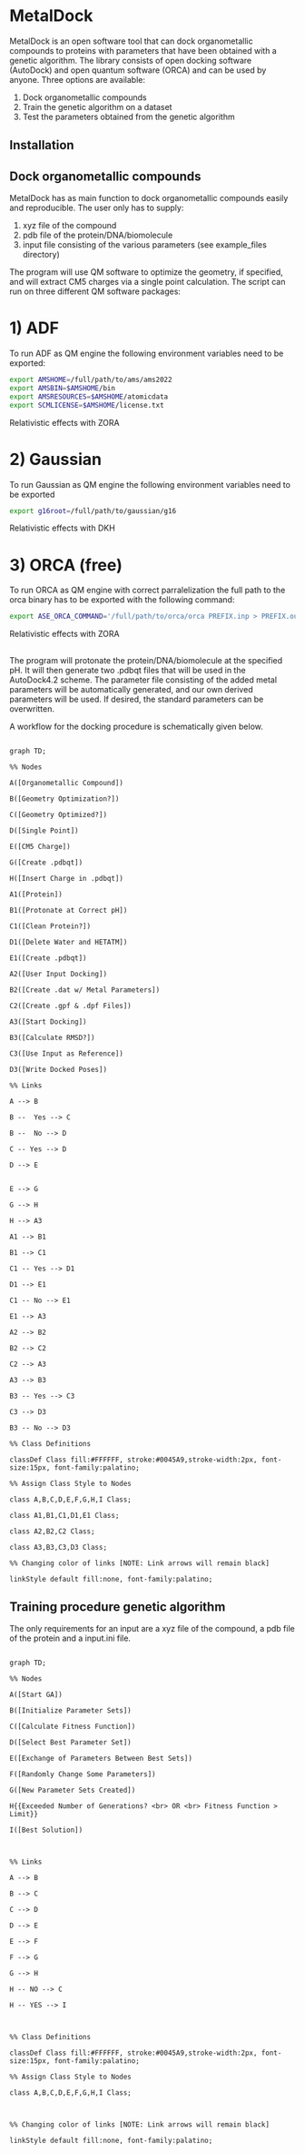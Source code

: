 
# MetalDock 

MetalDock is an open software tool that can dock organometallic compounds to proteins with parameters that have been obtained with a genetic algorithm. The library consists of open docking software (AutoDock) and open quantum software (ORCA) and can be used by anyone. Three options are available:

1) Dock organometallic compounds
2) Train the genetic algorithm on a dataset
3) Test the parameters obtained from the genetic algorithm


## Installation





## Dock organometallic compounds
MetalDock has as main function to dock organometallic compounds easily and reproducible. The user only has to supply:
1) xyz file of the compound 
2) pdb file of the protein/DNA/biomolecule 
3) input file consisting of the various parameters (see example_files directory) 

The program will use QM software to optimize the geometry, if specified, and will extract CM5 charges via a single point calculation. The script can run on three different QM software packages:
# 1) ADF 
To run ADF as QM engine the following environment variables need to be exported:
``` bash
export AMSHOME=/full/path/to/ams/ams2022
export AMSBIN=$AMSHOME/bin
export AMSRESOURCES=$AMSHOME/atomicdata
export SCMLICENSE=$AMSHOME/license.txt
```

Relativistic effects with ZORA

# 2) Gaussian
To run Gaussian as QM engine the following environment variables need to be exported
``` bash
export g16root=/full/path/to/gaussian/g16
```

Relativistic effects with DKH

# 3) ORCA (free)
To run ORCA as QM engine with correct parralelization the full path to the orca binary has to be exported with the following command:
``` bash
export ASE_ORCA_COMMAND='/full/path/to/orca/orca PREFIX.inp > PREFIX.out'
```

Relativistic effects with ZORA

##
The program will protonate the protein/DNA/biomolecule at the specified pH. It will then generate two .pdbqt files that will be used in the AutoDock4.2 scheme. The parameter file consisting of the added metal parameters will be automatically generated, and our own derived parameters will be used. If desired, the standard parameters can be overwritten.

A workflow for the docking procedure is schematically given below.
```mermaid

graph TD;

%% Nodes

A([Organometallic Compound])

B([Geometry Optimization?])

C([Geometry Optimized?])

D([Single Point])

E([CM5 Charge])

G([Create .pdbqt])
  
H([Insert Charge in .pdbqt])
  
A1([Protein])

B1([Protonate at Correct pH])

C1([Clean Protein?])

D1([Delete Water and HETATM])

E1([Create .pdbqt])

A2([User Input Docking])

B2([Create .dat w/ Metal Parameters])

C2([Create .gpf & .dpf Files])

A3([Start Docking])

B3([Calculate RMSD?])

C3([Use Input as Reference])

D3([Write Docked Poses])

%% Links

A --> B

B --  Yes --> C

B --  No --> D

C -- Yes --> D

D --> E


E --> G

G --> H

H --> A3

A1 --> B1

B1 --> C1
  
C1 -- Yes --> D1

D1 --> E1

C1 -- No --> E1

E1 --> A3

A2 --> B2

B2 --> C2

C2 --> A3

A3 --> B3

B3 -- Yes --> C3

C3 --> D3

B3 -- No --> D3

%% Class Definitions

classDef Class fill:#FFFFFF, stroke:#0045A9,stroke-width:2px, font-size:15px, font-family:palatino;

%% Assign Class Style to Nodes

class A,B,C,D,E,F,G,H,I Class;

class A1,B1,C1,D1,E1 Class;

class A2,B2,C2 Class;

class A3,B3,C3,D3 Class;

%% Changing color of links [NOTE: Link arrows will remain black]

linkStyle default fill:none, font-family:palatino;
```


## Training procedure genetic algorithm 
The only requirements for an input are a xyz file of the compound, a pdb file of the protein and a input.ini file. 
```mermaid

graph TD;

%% Nodes

A([Start GA])

B([Initialize Parameter Sets])

C([Calculate Fitness Function])

D([Select Best Parameter Set])

E([Exchange of Parameters Between Best Sets])

F([Randomly Change Some Parameters])

G([New Parameter Sets Created])

H{{Exceeded Number of Generations? <br> OR <br> Fitness Function > Limit}}

I([Best Solution])

  

%% Links

A --> B

B --> C

C --> D

D --> E

E --> F

F --> G

G --> H

H -- NO --> C

H -- YES --> I

  

%% Class Definitions

classDef Class fill:#FFFFFF, stroke:#0045A9,stroke-width:2px, font-size:15px, font-family:palatino;

%% Assign Class Style to Nodes

class A,B,C,D,E,F,G,H,I Class;

  

%% Changing color of links [NOTE: Link arrows will remain black]

linkStyle default fill:none, font-family:palatino;
```
